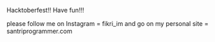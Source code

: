 Hacktoberfest!! Have fun!!!

please follow me on Instagram = fikri_im
and go on my personal site = santriprogrammer.com